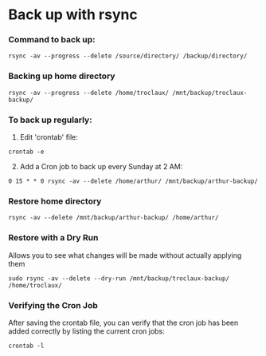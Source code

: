 # Back up with rsync

### Command to back up:

```shell
rsync -av --progress --delete /source/directory/ /backup/directory/
```

### Backing up home directory

```shell
rsync -av --progress --delete /home/troclaux/ /mnt/backup/troclaux-backup/
```

### To back up regularly:

1. Edit 'crontab' file:
  ```shell
  crontab -e
  ```
2. Add a Cron job to back up every Sunday at 2 AM:
  ```shell
  0 15 * * 0 rsync -av --delete /home/arthur/ /mnt/backup/arthur-backup/
  ```


### Restore home directory

```shell
rsync -av --delete /mnt/backup/arthur-backup/ /home/arthur/
```

### Restore with a Dry Run

Allows you to see what changes will be made without actually applying them
```shell
sudo rsync -av --delete --dry-run /mnt/backup/troclaux-backup/ /home/troclaux/
```
### Verifying the Cron Job

After saving the crontab file, you can verify that the cron job has been added correctly by listing the current cron jobs:
```shell
crontab -l
```
